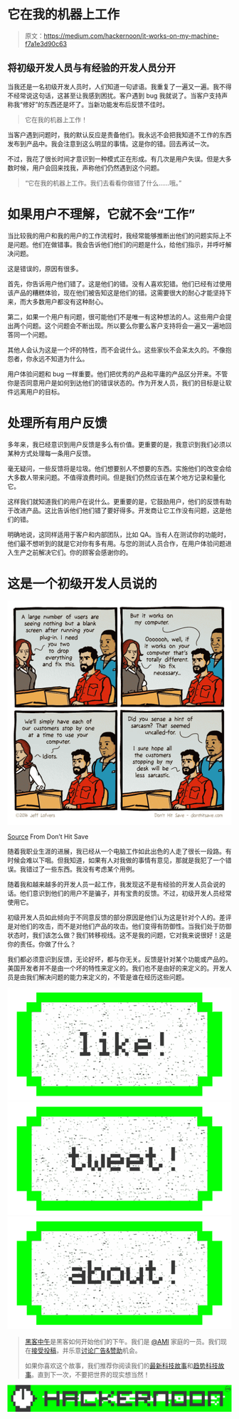 # 它在我的机器上工作

> 原文：<https://medium.com/hackernoon/it-works-on-my-machine-f7a1e3d90c63>

## 将初级开发人员与有经验的开发人员分开

当我还是一名初级开发人员时，人们知道一句谚语。我重复了一遍又一遍。我不得不经常说这句话，这甚至让我感到困扰。客户遇到 bug 我就说了。当客户支持声称我“修好”的东西还是坏了。当新功能发布后反馈不佳时。

> 它在我的机器上工作！

当客户遇到问题时，我的默认反应是责备他们。我永远不会把我知道不工作的东西发布到产品中。我会注意到这么明显的事情。这是你的错。回去再试一次。

不过，我花了很长时间才意识到一种模式正在形成。有几次是用户失误。但是大多数时候，用户会回来找我，声称他们仍然遇到这个问题。

> “它在我的机器上工作。我们去看看你做错了什么……哦。”

# 如果用户不理解，它就不会“工作”

当比较我的用户和我的用户的工作流程时，我经常能够推断出他们的问题实际上不是问题。他们在做错事。我会告诉他们他们的问题是什么，给他们指示，并呼吁解决问题。

这是错误的，原因有很多。

首先，你告诉用户他们错了。这是他们的错。没有人喜欢犯错。他们已经有过使用该产品的糟糕体验，现在他们被告知这是他们的错。这需要很大的耐心才能坚持下来，而大多数用户都没有这种耐心。

第二，如果一个用户有问题，很可能他们不是唯一有这种想法的人。这些用户会提出两个问题。这个问题会不断出现。所以要么你要么客户支持将会一遍又一遍地回答同一个问题。

其他人会认为这是一个坏的特性，而不会说什么。这些家伙不会呆太久的。不像抱怨者，你永远不知道为什么。

用户体验问题和 bug 一样重要。他们把优秀的产品和平庸的产品区分开来。不管你是否同意用户是如何到达他们的错误状态的。作为开发人员，我们的目标是让软件远离用户的目标。

# 处理所有用户反馈

多年来，我已经意识到用户反馈是多么有价值。更重要的是，我意识到我们必须以某种方式处理每一条用户反馈。

毫无疑问，一些反馈将是垃圾。他们想要别人不想要的东西。实施他们的改变会给大多数人带来问题。不值得浪费时间。但是我们仍然应该在某个地方记录和量化它。

这样我们就知道我们的用户在说什么。更重要的是，它鼓励用户，他们的反馈有助于改进产品。这比告诉他们他们错了要好得多。开发商让它工作没有问题，这是他们的错。

明确地说，这同样适用于客户和内部团队，比如 QA。当有人在测试你的功能时，他们最不想听到的就是它对你有多有用。与您的测试人员合作，在用户体验问题进入生产之前解决它们。你的顾客会感谢你的。

# 这是一个初级开发人员说的

![](img/b89ab3c139214d2d57c65aeaf9fc0cc1.png)

[Source](/@KJump/it-works-on-my-machine-f7a1e3d90c63) From Don’t Hit Save

随着我职业生涯的进展，我已经从一个电脑工作如此出色的人走了很长一段路。有时候会难以下咽。但我知道，如果有人对我做的事情有意见，那就是我犯了一个错误。我错过了一些东西。我没有考虑某个用例。

随着我和越来越多的开发人员一起工作，我发现这不是有经验的开发人员会说的话。他们意识到他们的用户不是骗子，并有宝贵的反馈。不过，初级开发人员经常使用它。

初级开发人员如此倾向于不同意反馈的部分原因是他们认为这是针对个人的。差评是对他们的攻击，而不是对他们产品的攻击。他们变得有防御性。当我们处于防御状态时，我们该怎么做？我们转移视线。这不是我的问题，它对我来说很好！这是你的责任。你做了什么？

我们都必须意识到反馈，无论好坏，都与你无关。反馈是针对某个功能或产品的。美国开发者并不是由一个坏的特性来定义的。我们也不是由好的来定义的。开发人员是由我们解决问题的能力来定义的，不管是谁在经历这些问题。

[![](img/50ef4044ecd4e250b5d50f368b775d38.png)](http://bit.ly/HackernoonFB)[![](img/979d9a46439d5aebbdcdca574e21dc81.png)](https://goo.gl/k7XYbx)[![](img/2930ba6bd2c12218fdbbf7e02c8746ff.png)](https://goo.gl/4ofytp)

> [黑客中午](http://bit.ly/Hackernoon)是黑客如何开始他们的下午。我们是 [@AMI](http://bit.ly/atAMIatAMI) 家庭的一员。我们现在[接受投稿](http://bit.ly/hackernoonsubmission)，并乐意[讨论广告&赞助](mailto:partners@amipublications.com)机会。
> 
> 如果你喜欢这个故事，我们推荐你阅读我们的[最新科技故事](http://bit.ly/hackernoonlatestt)和[趋势科技故事](https://hackernoon.com/trending)。直到下一次，不要把世界的现实想当然！

![](img/be0ca55ba73a573dce11effb2ee80d56.png)